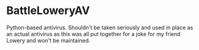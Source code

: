 # BattleLoweryAV
Python-based antivirus. Shouldn't be taken seriously and used in place as an actual antivirus as this was all put together for a joke for my friend Lowery and won't be maintained.

